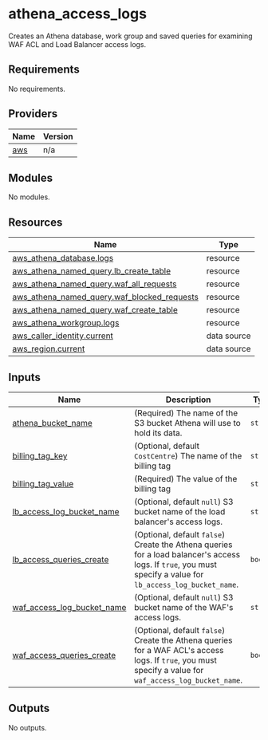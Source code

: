# athena\_access\_logs
Creates an Athena database, work group and saved queries for examining WAF ACL and Load Balancer access logs.

## Requirements

No requirements.

## Providers

| Name | Version |
|------|---------|
| <a name="provider_aws"></a> [aws](#provider\_aws) | n/a |

## Modules

No modules.

## Resources

| Name | Type |
|------|------|
| [aws_athena_database.logs](https://registry.terraform.io/providers/hashicorp/aws/latest/docs/resources/athena_database) | resource |
| [aws_athena_named_query.lb_create_table](https://registry.terraform.io/providers/hashicorp/aws/latest/docs/resources/athena_named_query) | resource |
| [aws_athena_named_query.waf_all_requests](https://registry.terraform.io/providers/hashicorp/aws/latest/docs/resources/athena_named_query) | resource |
| [aws_athena_named_query.waf_blocked_requests](https://registry.terraform.io/providers/hashicorp/aws/latest/docs/resources/athena_named_query) | resource |
| [aws_athena_named_query.waf_create_table](https://registry.terraform.io/providers/hashicorp/aws/latest/docs/resources/athena_named_query) | resource |
| [aws_athena_workgroup.logs](https://registry.terraform.io/providers/hashicorp/aws/latest/docs/resources/athena_workgroup) | resource |
| [aws_caller_identity.current](https://registry.terraform.io/providers/hashicorp/aws/latest/docs/data-sources/caller_identity) | data source |
| [aws_region.current](https://registry.terraform.io/providers/hashicorp/aws/latest/docs/data-sources/region) | data source |

## Inputs

| Name | Description | Type | Default | Required |
|------|-------------|------|---------|:--------:|
| <a name="input_athena_bucket_name"></a> [athena\_bucket\_name](#input\_athena\_bucket\_name) | (Required) The name of the S3 bucket Athena will use to hold its data. | `string` | n/a | yes |
| <a name="input_billing_tag_key"></a> [billing\_tag\_key](#input\_billing\_tag\_key) | (Optional, default `CostCentre`) The name of the billing tag | `string` | `"CostCentre"` | no |
| <a name="input_billing_tag_value"></a> [billing\_tag\_value](#input\_billing\_tag\_value) | (Required) The value of the billing tag | `string` | n/a | yes |
| <a name="input_lb_access_log_bucket_name"></a> [lb\_access\_log\_bucket\_name](#input\_lb\_access\_log\_bucket\_name) | (Optional, default `null`) S3 bucket name of the load balancer's access logs. | `string` | `null` | no |
| <a name="input_lb_access_queries_create"></a> [lb\_access\_queries\_create](#input\_lb\_access\_queries\_create) | (Optional, default `false`) Create the Athena queries for a load balancer's access logs.  If `true`, you must specify a value for `lb_access_log_bucket_name`. | `bool` | `false` | no |
| <a name="input_waf_access_log_bucket_name"></a> [waf\_access\_log\_bucket\_name](#input\_waf\_access\_log\_bucket\_name) | (Optional, default `null`) S3 bucket name of the WAF's access logs. | `string` | `null` | no |
| <a name="input_waf_access_queries_create"></a> [waf\_access\_queries\_create](#input\_waf\_access\_queries\_create) | (Optional, default `false`) Create the Athena queries for a WAF ACL's access logs.  If `true`, you must specify a value for `waf_access_log_bucket_name`. | `bool` | `false` | no |

## Outputs

No outputs.
